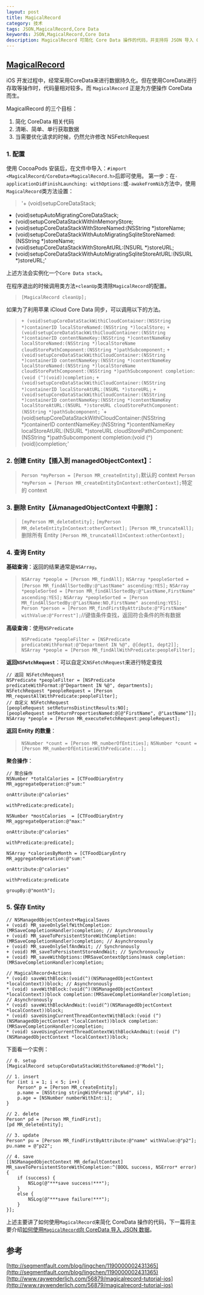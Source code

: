 ```yaml
---
layout: post
title: MagicalRecord
category: 技术
tags: JSON,MagicalRecord,Core Data
keywords: JSON,MagicalRecord,Core Data
description: MagicalRecord 可简化 Core Data 操作的代码，并支持将 JSON 导入 Core Data
---
```



## [MagicalRecord](https://github.com/magicalpanda/MagicalRecord)
iOS 开发过程中，经常采用CoreData来进行数据持久化。但在使用CoreData进行存取等操作时，代码量相对较多。而 `MagicalRecord` 正是为方便操作 CoreData 而生。

MagicalRecord 的三个目标：

1. 简化 CoreData 相关代码
2. 清晰、简单、单行获取数据
3. 当需要优化请求的时候，仍然允许修改 NSFetchRequest

### 1. 配置
使用 CocoaPods 安装后，在文件中导入：`#import <MagicalRecord/CoreData+MagicalRecord.h>`后即可使用。
第一步：在`- applicationDidFinishLaunching: withOptions:`或`-awakeFromNib`方法中，使用`MagicalRecord`类方法设置：

>'+ (void)setupCoreDataStack;
+ (void)setupAutoMigratingCoreDataStack;
+ (void)setupCoreDataStackWithInMemoryStore;
+ (void)setupCoreDataStackWithStoreNamed:(NSString *)storeName;
+ (void)setupCoreDataStackWithAutoMigratingSqliteStoreNamed:(NSString *)storeName;
+ (void)setupCoreDataStackWithStoreAtURL:(NSURL *)storeURL;
+ (void)setupCoreDataStackWithAutoMigratingSqliteStoreAtURL:(NSURL *)storeURL;'

上述方法会实例化一个`Core Data stack`。

在程序退出的时候调用类方法`+cleanUp`类清除`MagicalRecord`的配置。

> `[MagicalRecord cleanUp];`

如果为了利用苹果 iCloud Core Data 同步，可以调用以下的方法。

> `+ (void)setupCoreDataStackWithiCloudContainer:(NSString *)containerID
                              localStoreNamed:(NSString *)localStore;`
> `+ (void)setupCoreDataStackWithiCloudContainer:(NSString *)containerID
                               contentNameKey:(NSString *)contentNameKey
                              localStoreNamed:(NSString *)localStoreName
                      cloudStorePathComponent:(NSString *)pathSubcomponent;`
> `+ (void)setupCoreDataStackWithiCloudContainer:(NSString *)containerID
                               contentNameKey:(NSString *)contentNameKey
                              localStoreNamed:(NSString *)localStoreName
                      cloudStorePathComponent:(NSString *)pathSubcomponent
                                   completion:(void (^)(void))completion;`
> `+ (void)setupCoreDataStackWithiCloudContainer:(NSString *)containerID
                              localStoreAtURL:(NSURL *)storeURL;`
> `+ (void)setupCoreDataStackWithiCloudContainer:(NSString *)containerID
                               contentNameKey:(NSString *)contentNameKey
                              localStoreAtURL:(NSURL *)storeURL
                      cloudStorePathComponent:(NSString *)pathSubcomponent;`
> `+ (void)setupCoreDataStackWithiCloudContainer:(NSString *)containerID
                               contentNameKey:(NSString *)contentNameKey
                              localStoreAtURL:(NSURL *)storeURL
                      cloudStorePathComponent:(NSString *)pathSubcomponent
                                   completion:(void (^)(void))completion;'


### 2. 创建 Entity【插入到 managedObjectContext】：

> `Person *myPerson = [Person MR_createEntity];`默认的 context
> `Person *myPerson = [Person MR_createEntityInContext:otherContext];`特定的 context


### 3. 删除 Entity【从managedObjectContext 中删除】：

> `[myPerson MR_deleteEntity];`
> `[myPerson MR_deleteEntityInContext:otherContext];`
> `[Person MR_truncateAll];`删除所有 Entity
> `[Person MR_truncateAllInContext:otherContext];`

### 4. 查询 Entity
**基础查询**：返回的结果通常是`NSArray`。

> `NSArray *people = [Person MR_findAll];`
> `NSArray *peopleSorted = [Person MR_findAllSortedBy:@"LastName" ascending:YES];`
> `NSArray *peopleSorted = [Person MR_findAllSortedBy:@"LastName,FirstName" ascending:YES];`
> `NSArray *peopleSorted = [Person MR_findAllSortedBy:@"LastName:NO,FirstName" ascending:YES];`
> `Person *person = [Person MR_findFirstByAttribute:@"FirstName" withValue:@"Forrest"];`//键值条件查找，返回符合条件的所有数据

**高级查询**：使用`NSPredicate`

> `NSPredicate *peopleFilter = [NSPredicate predicateWithFormat:@"Department IN %@", @[dept1, dept2]];`
> `NSArray *people = [Person MR_findAllWithPredicate:peopleFilter];`

**返回`NSFetchRequest`**：可以自定义`NSFetchRequest`来进行特定查找



```objc
// 返回 NSFetchRequest
NSPredicate *peopleFilter = [NSPredicate predicateWithFormat:@"Department IN %@", departments];
NSFetchRequest *peopleRequest = [Person MR_requestAllWithPredicate:peopleFilter];
// 自定义 NSFetchRequest
[peopleRequest setReturnsDistinctResults:NO];
[peopleRequest setReturnPropertiesNamed:@[@"FirstName", @"LastName"]];
NSArray *people = [Person MR_executeFetchRequest:peopleRequest];
```


**返回 Entity 的数量**：

> `NSNumber *count = [Person MR_numberOfEntities];`
> `NSNumber *count = [Person MR_numberOfEntitiesWithPredicate:...];`

**聚合操作**：


```objc
// 聚合操作
NSNumber *totalCalories = [CTFoodDiaryEntry MR_aggregateOperation:@"sum:"
                                                  onAttribute:@"calories"
                                                withPredicate:predicate];

NSNumber *mostCalories  = [CTFoodDiaryEntry MR_aggregateOperation:@"max:"
                                                  onAttribute:@"calories"
                                                withPredicate:predicate];

NSArray *caloriesByMonth = [CTFoodDiaryEntry MR_aggregateOperation:@"sum:"
                                                   onAttribute:@"calories"
                                                 withPredicate:predicate
                                                       groupBy:@"month"];
```

### 5. 保存 Entity



```objc
// NSManagedObjectContext+MagicalSaves
+ (void) MR_saveOnlySelfWithCompletion:(MRSaveCompletionHandler)completion; // Asynchronously
+ (void) MR_saveToPersistentStoreWithCompletion:(MRSaveCompletionHandler)completion; // Asynchronously
+ (void) MR_saveOnlySelfAndWait; // Synchronously
+ (void) MR_saveToPersistentStoreAndWait; // Synchronously
+ (void) MR_saveWithOptions:(MRSaveContextOptions)mask completion:(MRSaveCompletionHandler)completion;

// MagicalRecord+Actions
* (void) saveWithBlock:(void(^)(NSManagedObjectContext *localContext))block; // Asynchronously
* (void) saveWithBlock:(void(^)(NSManagedObjectContext *localContext))block completion:(MRSaveCompletionHandler)completion; // Asynchronously
* (void) saveWithBlockAndWait:(void(^)(NSManagedObjectContext *localContext))block;
* (void) saveUsingCurrentThreadContextWithBlock:(void (^)(NSManagedObjectContext *localContext))block completion:(MRSaveCompletionHandler)completion;
* (void) saveUsingCurrentThreadContextWithBlockAndWait:(void (^)(NSManagedObjectContext *localContext))block;
```

下面看一个实例：



```objc
// 0. setup
[MagicalRecord setupCoreDataStackWithStoreNamed:@"Model"];

// 1. insert
for (int i = 1; i < 5; i++) {
    Person* p = [Person MR_createEntity];
    p.name = [NSString stringWithFormat:@"p%d", i];
    p.age = [NSNumber numberWithInt:i];
}

// 2. delete
Person* pd = [Person MR_findFirst];
[pd MR_deleteEntity];

// 3. update
Person* pu = [Person MR_findFirstByAttribute:@"name" withValue:@"p2"];
pu.name = @"p22";

// 4. save
[[NSManagedObjectContext MR_defaultContext] MR_saveToPersistentStoreWithCompletion:^(BOOL success, NSError* error) {
    if (success) {
        NSLog(@"***save success!***");
    }
    else {
        NSLog(@"***save failure!***");
    }
}];
```


上述主要讲了如何使用`MagicalRecord`来简化 CoreData 操作的代码，下一篇将主要介绍[如何使用`MagicalRecord`向 CoreData 导入 JSON 数据](http://kingstal.github.io/2015/02/11/tech-iOS-MagicalRecord-2.html)。




## 参考
[http://segmentfault.com/blog/lingchen/1190000002431365](http://segmentfault.com/blog/lingchen/1190000002431365)
[http://www.raywenderlich.com/56879/magicalrecord-tutorial-ios](http://www.raywenderlich.com/56879/magicalrecord-tutorial-ios)
